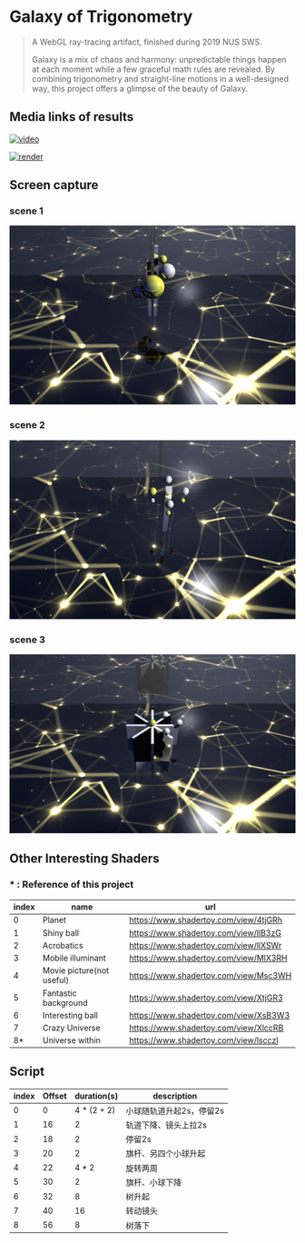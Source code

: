 # Galaxy of Trigonometry

> A WebGL ray-tracing artifact, finished during 2019 NUS SWS.
>
> Galaxy is a mix of chaos and harmony: unpredictable things happen at each moment while a few graceful math rules are revealed. By combining trigonometry and straight-line motions in a well-designed way, this project offers a glimpse of the beauty of Galaxy.

## Media links of results

[![video](https://img.shields.io/badge/Video-Youtube-red.svg)](https://www.youtube.com/watch?v=gSMUVHWRbLo&t=1s)

[![render](https://img.shields.io/badge/Render-Shadertoy-blue.svg)](https://www.shadertoy.com/view/WlXSzs)

## Screen capture

### scene 1

![scene 1](./image1.jpg)

### scene 2

![scene 2](./image2.jpg)

### scene 3

![scene 3](./image3.jpg)

## Other Interesting Shaders

### \* : Reference of this project

| index | name   | url                                   |
| ----- | ------ | ------------------------------------- |
| 0     | Planet | https://www.shadertoy.com/view/4tjGRh |
| 1     | Shiny ball | https://www.shadertoy.com/view/llB3zG |
| 2     | Acrobatics | https://www.shadertoy.com/view/llXSWr |
| 3     | Mobile illuminant | https://www.shadertoy.com/view/MlX3RH |
| 4     | Movie picture(not useful) | https://www.shadertoy.com/view/Msc3WH |
| 5     | Fantastic background | https://www.shadertoy.com/view/XtjGR3 |
| 6     | Interesting ball | https://www.shadertoy.com/view/XsB3W3 |
| 7     | Crazy Universe | https://www.shadertoy.com/view/XlccRB |
| 8* | Universe within | https://www.shadertoy.com/view/lscczl |

## Script

| index | Offset | duration(s) | description              |
| ----- | ------ | ----------- | ------------------------ |
| 0     | 0      | 4 * (2 + 2) | 小球随轨道升起2s，停留2s |
| 1     | 16     | 2           | 轨道下降、镜头上拉2s     |
| 2     | 18     | 2           | 停留2s                   |
| 3     | 20     | 2           | 旗杆、另四个小球升起     |
| 4     | 22     | 4 * 2       | 旋转两周                 |
| 5     | 30     | 2           | 旗杆、小球下降           |
| 6     | 32     | 8           | 树升起                   |
| 7     | 40     | 16          | 转动镜头                 |
| 8     | 56     | 8           | 树落下                   |

